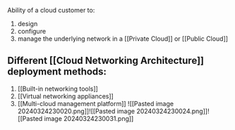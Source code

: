 Ability of a cloud customer to:
1. design
2. configure
3. manage
the underlying network in a [[Private Cloud]] or [[Public Cloud]]

## Different [[Cloud Networking Architecture]] deployment methods:
1. [[Built-in networking tools]]
2. [[Virtual networking appliances]]
3. [[Multi-cloud management platform]]
![[Pasted image 20240324230020.png]]![[Pasted image 20240324230024.png]]![[Pasted image 20240324230031.png]]